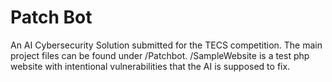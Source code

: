 <h1>Patch Bot</h1>

<p>An AI Cybersecurity Solution submitted for the TECS competition. The main project files can be found under /Patchbot. /SampleWebsite is a test php website with intentional vulnerabilities that the AI is supposed to fix.</p>
 
 
